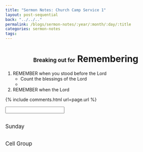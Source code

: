 ```yaml
---
title: "Sermon Notes: Church Camp Service 1"
layout: post-sequential
back: "../../.."
permalink: /blogs/sermon-notes/:year/:month/:day/:title
categories: sermon-notes
tags: 
---
```


<style>
    h1#sn1, h4#sn4{
        text-align: center;
    }
</style>

<h1 id="sn1"><span style="font-size:60%;">Breaking out for</span> Remembering</h1>

<h4 id="sn4"><span class="timestamp"></span></h4>

1. REMEMBER when you stood before the Lord
    * Count the blessings of the Lord
    * 
2. REMEMBER when the Lord 



<!--
<span class='disable-selection' ondblclick="this.innerHTML=''">&lt;<b>REDACTED</b>&gt;</span>
-->
{% include comments.html url=page.url %}

<input id="password-input" type="password" class="text-secret" onkeyup="unlock()" autocomplete="off">

<span class="disable-selection" id="truth" style="display:block;"><br><span style="font-size:120%;">Sunday</span><br> <br><br><span style="font-size:120%;">Cell Group</span><br> </span>
